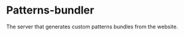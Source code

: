 Patterns-bundler
================

The server that generates custom patterns bundles from the website.
